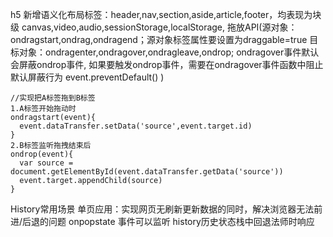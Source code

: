 h5 新增语义化布局标签：header,nav,section,aside,article,footer，均表现为块级
canvas,video,audio,sessionStorage,localStorage,
拖放API(源对象：ondragstart,ondrag,ondragend；源对象标签属性要设置为draggable=true
目标对象：ondragenter,ondragover,ondragleave,ondrop;
ondragover事件默认会屏蔽ondrop事件,
如果要触发ondrop事件，需要在ondragover事件函数中阻止默认屏蔽行为
event.preventDefault()
)
```
//实现把A标签拖到B标签
1.A标签开始拖动时
ondragstart(event){
  event.dataTransfer.setData('source',event.target.id)
}
2.B标签监听拖拽结束后
ondrop(event){
  var source = document.getElementById(event.dataTransfer.getData('source'))
  event.target.appendChild(source)
}
```
History常用场景
单页应用：实现网页无刷新更新数据的同时，解决浏览器无法前进/后退的问题
onpopstate 事件可以监听 history历史状态栈中回退法师时响应